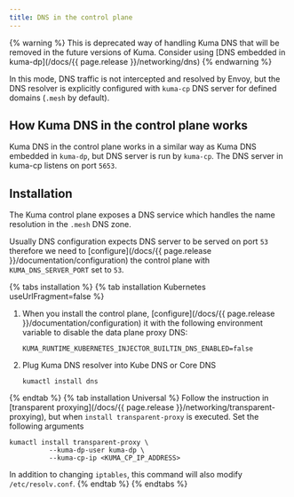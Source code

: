 ```yaml
---
title: DNS in the control plane
---
```


{% warning %}
This is deprecated way of handling Kuma DNS that will be removed in the future versions of Kuma. Consider using [DNS embedded in kuma-dp](/docs/{{ page.release }}/networking/dns)
{% endwarning %}

In this mode, DNS traffic is not intercepted and resolved by Envoy, but the DNS resolver is explicitly configured with `kuma-cp` DNS server for defined domains (`.mesh` by default).

## How Kuma DNS in the control plane works

Kuma DNS in the control plane works in a similar way as Kuma DNS embedded in `kuma-dp`, but DNS server is run by `kuma-cp`.
The DNS server in kuma-cp listens on port `5653`.

## Installation

The Kuma control plane exposes a DNS service which handles the name resolution in the `.mesh` DNS zone.

Usually DNS configuration expects DNS server to be served on port `53` therefore we need to [configure](/docs/{{ page.release }}/documentation/configuration) the control plane with `KUMA_DNS_SERVER_PORT` set to `53`.

{% tabs installation %}
{% tab installation Kubernetes useUrlFragment=false %}
1. When you install the control plane, [configure](/docs/{{ page.release }}/documentation/configuration) it with the following environment variable to disable the data plane proxy DNS:

   `KUMA_RUNTIME_KUBERNETES_INJECTOR_BUILTIN_DNS_ENABLED=false`

2. Plug Kuma DNS resolver into Kube DNS or Core DNS

   `kumactl install dns`

{% endtab %}
{% tab installation Universal %}
Follow the instruction in [transparent proxying](/docs/{{ page.release }}/networking/transparent-proxying), but when `install transparent-proxy` is executed. Set the following arguments

```shell
kumactl install transparent-proxy \
          --kuma-dp-user kuma-dp \
          --kuma-cp-ip <KUMA_CP_IP_ADDRESS>
```

In addition to changing `iptables`, this command will also modify `/etc/resolv.conf`.
{% endtab %}
{% endtabs %}

